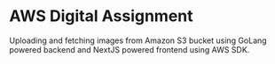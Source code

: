 # AWS Digital Assignment

Uploading and fetching images from Amazon S3 bucket using GoLang powered backend and NextJS powered frontend using AWS SDK.